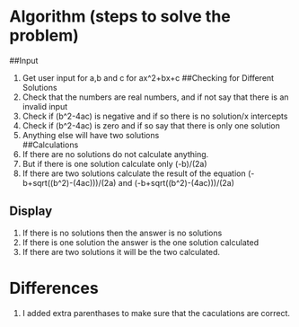 # Algorithm (steps to solve the problem)

##Input
1. Get user input for a,b and c for ax^2+bx+c 
##Checking for Different Solutions
1. Check that the numbers are real numbers, and if not say that there is an invalid input
2. Check if (b^2-4ac) is negative and if so there is no solution/x intercepts
3. Check if (b^2-4ac) is zero and if so say that there is only one solution  
4. Anything else will have two solutions  
##Calculations
1. If there are no solutions do not calculate anything.
2. But if there is one solution calculate only (-b)/(2a)
3. If there are two solutions calculate the result of the equation (-b+sqrt((b^2)-(4ac)))/(2a) and (-b+sqrt((b^2)-(4ac)))/(2a) 
## Display 
1. If there is no solutions then the answer is no solutions
2. If there is one solution the answer is the one solution calculated
3. If there are two solutions it will be the two calculated.
# Differences
1. I added extra parenthases to make sure that the caculations are correct.